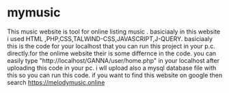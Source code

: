 # mymusic
This music website is tool for online listing music . basiciaaly in this website i used HTML ,PHP,CSS,TALWIND-CSS,JAVASCRIPT,J-QUERY.
basiciaaly this is the code for your localhost that you can run this project in your p.c. directly.for the onlime website their is 
some differnce in the code.  you can easily type "http://localhost/GANNA/user/home.php" in your localhost after uploading this code
in your pc.  i wll upload also a  mysql database file with this so  you can run this code.
if you want to find this website on google  then search https://melodymusic.online
